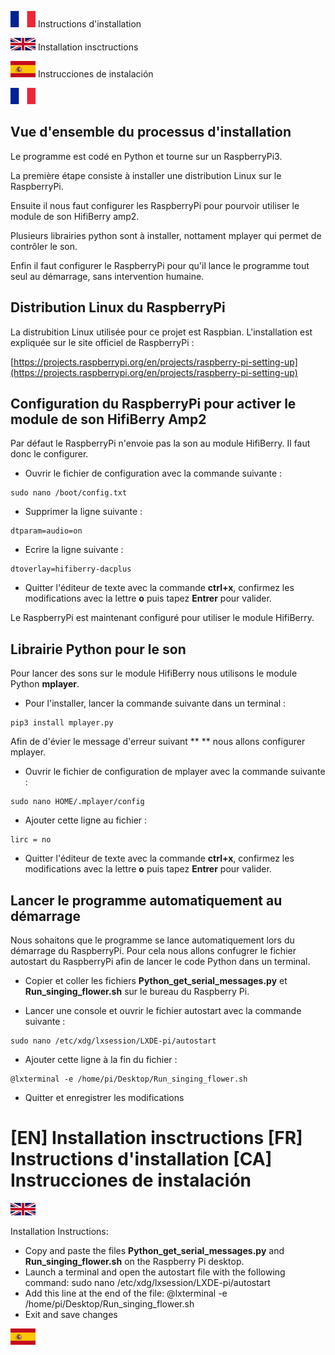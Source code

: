 ![Alt text](../Ressources/FR.png?raw=true "FR") Instructions d'installation

![Alt text](../Ressources/EN.png?raw=true "EN") Installation insctructions

![Alt text](../Ressources/ES.png?raw=true "ES") Instrucciones de instalación




![Alt text](../Ressources/FR.png?raw=true "FR")

## Vue d'ensemble du processus d'installation

Le programme est codé en Python et tourne sur un RaspberryPi3.

La première étape consiste à installer une distribution Linux sur le RaspberryPi.

Ensuite il nous faut configurer les RaspberryPi pour pourvoir utiliser le module de son HifiBerry amp2.

Plusieurs librairies python sont à installer, nottament mplayer qui permet de contrôler le son.

Enfin il faut configurer le RaspberryPi pour qu'il lance le programme tout seul au démarrage, sans intervention humaine.

## Distribution Linux du RaspberryPi

La distrubition Linux utilisée pour ce projet est Raspbian. L'installation est expliquée sur le site officiel de RaspberryPi :

[https://projects.raspberrypi.org/en/projects/raspberry-pi-setting-up](https://projects.raspberrypi.org/en/projects/raspberry-pi-setting-up)

## Configuration du RaspberryPi pour activer le module de son HifiBerry Amp2

Par défaut le RaspberryPi n'envoie pas la son au module HifiBerry. Il faut donc le configurer.

- Ouvrir le fichier de configuration avec la commande suivante :
```
sudo nano /boot/config.txt
```
- Supprimer la ligne suivante :
```
dtparam=audio=on
```
- Ecrire la ligne suivante :
```
dtoverlay=hifiberry-dacplus
```
- Quitter l'éditeur de texte avec la commande **ctrl+x**, confirmez les modifications avec la lettre **o** puis tapez **Entrer** pour valider.

Le RaspberryPi est maintenant configuré pour utiliser le module HifiBerry.

## Librairie Python pour le son

Pour lancer des sons sur le module HifiBerry nous utilisons le module Python **mplayer**.

- Pour l'installer, lancer la commande suivante dans un terminal :
```
pip3 install mplayer.py
```
Afin de d'évier le message d'erreur suivant ** ** nous allons configurer mplayer.

- Ouvrir le fichier de configuration de mplayer avec la commande suivante :
```
sudo nano HOME/.mplayer/config
```
- Ajouter cette ligne au fichier :
```
lirc = no
```
- Quitter l'éditeur de texte avec la commande **ctrl+x**, confirmez les modifications avec la lettre **o** puis tapez **Entrer** pour valider.

## Lancer le programme automatiquement au démarrage

Nous sohaitons que le programme se lance automatiquement lors du démarrage du RaspberryPi. Pour cela nous allons confugrer le fichier autostart du RaspberryPi afin de lancer le code Python dans un terminal.

- Copier et coller les fichiers **Python_get_serial_messages.py** et **Run_singing_flower.sh** sur le bureau du Raspberry Pi.

- Lancer une console et ouvrir le fichier autostart avec la commande suivante :
```
sudo nano /etc/xdg/lxsession/LXDE-pi/autostart
```
- Ajouter cette ligne à la fin du fichier :
```
@lxterminal -e /home/pi/Desktop/Run_singing_flower.sh
```
- Quitter et enregistrer les modifications

# [EN] Installation insctructions [FR] Instructions d'installation [CA] Instrucciones de instalación

![Alt text](../Ressources/EN.png?raw=true "EN")

Installation Instructions:

- Copy and paste the files **Python_get_serial_messages.py** and **Run_singing_flower.sh** on the Raspberry Pi desktop.
- Launch a terminal and open the autostart file with the following command:
   sudo nano /etc/xdg/lxsession/LXDE-pi/autostart
- Add this line at the end of the file:
   @lxterminal -e /home/pi/Desktop/Run_singing_flower.sh
- Exit and save changes


![Alt text](../Ressources/ES.png?raw=true "ES")